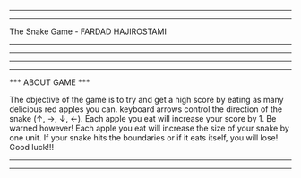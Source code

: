 **********************************************************************************************
**********************************************************************************************
The Snake Game - FARDAD HAJIROSTAMI
**********************************************************************************************
**********************************************************************************************

**********************************************************************************************
**********************************************************************************************

*** ABOUT GAME ***

The objective of the game is to try and get a high score by eating as many delicious red apples you can. keyboard arrows control the direction of the snake (↑, →, ↓, ←).  Each apple you eat will increase your score by 1. Be warned however! Each apple you eat will increase the size of your snake by one unit. If your snake hits the boundaries or if it eats itself, you will lose! Good luck!!!

**********************************************************************************************
**********************************************************************************************
